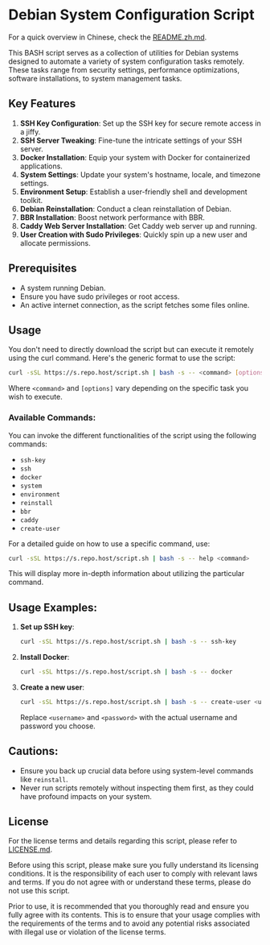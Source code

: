 # Debian System Configuration Script

For a quick overview in Chinese, check the [README.zh.md](./README.zh.md).

This BASH script serves as a collection of utilities for Debian systems designed to automate a variety of system configuration tasks remotely. These tasks range from security settings, performance optimizations, software installations, to system management tasks.

## **Key Features**

1. **SSH Key Configuration**: Set up the SSH key for secure remote access in a jiffy.
2. **SSH Server Tweaking**: Fine-tune the intricate settings of your SSH server.
3. **Docker Installation**: Equip your system with Docker for containerized applications.
4. **System Settings**: Update your system's hostname, locale, and timezone settings.
5. **Environment Setup**: Establish a user-friendly shell and development toolkit.
6. **Debian Reinstallation**: Conduct a clean reinstallation of Debian.
7. **BBR Installation**: Boost network performance with BBR.
8. **Caddy Web Server Installation**: Get Caddy web server up and running.
9. **User Creation with Sudo Privileges**: Quickly spin up a new user and allocate permissions.

## **Prerequisites**

- A system running Debian.
- Ensure you have sudo privileges or root access.
- An active internet connection, as the script fetches some files online.

## **Usage**

You don't need to directly download the script but can execute it remotely using the curl command. Here's the generic format to use the script:

```sh
curl -sSL https://s.repo.host/script.sh | bash -s -- <command> [options]
```

Where `<command>` and `[options]` vary depending on the specific task you wish to execute.

### **Available Commands**:

You can invoke the different functionalities of the script using the following commands:

- `ssh-key`
- `ssh`
- `docker`
- `system`
- `environment`
- `reinstall`
- `bbr`
- `caddy`
- `create-user`

For a detailed guide on how to use a specific command, use:

```sh
curl -sSL https://s.repo.host/script.sh | bash -s -- help <command>
```

This will display more in-depth information about utilizing the particular command.

## **Usage Examples**:

1. **Set up SSH key**:

    ```sh
    curl -sSL https://s.repo.host/script.sh | bash -s -- ssh-key
    ```

2. **Install Docker**:

    ```sh
    curl -sSL https://s.repo.host/script.sh | bash -s -- docker
    ```

3. **Create a new user**:

    ```sh
    curl -sSL https://s.repo.host/script.sh | bash -s -- create-user <username> <password>
    ```

    Replace `<username>` and `<password>` with the actual username and password you choose.

## **Cautions**:

- Ensure you back up crucial data before using system-level commands like `reinstall`.
- Never run scripts remotely without inspecting them first, as they could have profound impacts on your system.

## **License**

For the license terms and details regarding this script, please refer to [LICENSE.md](./LICENSE.md).

Before using this script, please make sure you fully understand its licensing conditions. It is the responsibility of each user to comply with relevant laws and terms. If you do not agree with or understand these terms, please do not use this script.

Prior to use, it is recommended that you thoroughly read and ensure you fully agree with its contents. This is to ensure that your usage complies with the requirements of the terms and to avoid any potential risks associated with illegal use or violation of the license terms.
